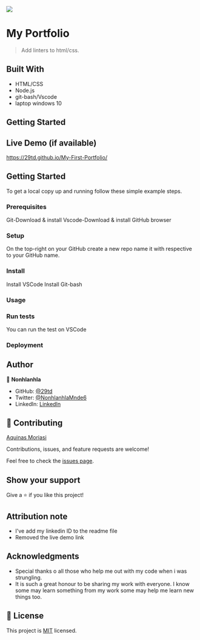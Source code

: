 ![](https://img.shields.io/badge/Microverse-blueviolet)

# My Portfolio

> Add linters to html/css.


## Built With

- HTML/CSS
- Node.js
- git-bash/Vscode
- laptop windows 10



## Getting Started

## Live Demo (if available)
https://29td.github.io/My-First-Portfolio/

## Getting Started
To get a local copy up and running follow these simple example steps.

### Prerequisites
Git-Download & install Vscode-Download & install GitHub browser

### Setup
On the top-right on your GitHub create a new repo name it with respective to your GitHub name.

### Install
Install VSCode Install Git-bash

### Usage

### Run tests
You can run the test on VSCode

### Deployment



## Author

👤 **Nonhlanhla**


-  GitHub: [@29td](https://github.com/githubhandle)
-  Twitter: [@NonhlanhlaMnde6](https://twitter.com/twitterhandle)
-  LinkedIn: [LinkedIn](https://linkedin.com/in/nonhlanhla-mndebele-ab7448226)



## 🤝 Contributing
[Aquinas Moriasi](https://github.com/aquinasmoriasi)

Contributions, issues, and feature requests are welcome!

Feel free to check the [issues page](../../issues/).

## Show your support

Give a ⭐️ if you like this project!

## Attribution note

- I've add my linkedin ID to the readme file 
- Removed the live demo link

## Acknowledgments

- Special thanks o all those who help me out with my code when i was strungling.
- It is such a great honour to be sharing my work with everyone. I know some may learn something from my work some may help me learn new things too.


## 📝 License

This project is [MIT](./MIT.md) licensed.
